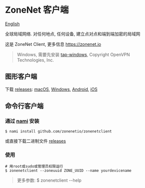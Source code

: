 # ZoneNet 客户端

[English](README.md)

全球局域网络. 对任何地点, 任何设备, 建立点对点和端到端加密的局域网

这是 ZoneNet Client, 更多信息 https://zonenet.io

> Windows, 需要先安装 [tap-windows](http://swupdate.openvpn.net/community/releases/tap-windows-9.21.2.exe), Copyright OpenVPN Technologies, Inc.

## 图形客户端

下载 [releases](https://github.com/zonenetio/zonenetclient/releases): [macOS](https://github.com/zonenetio/zonenetclient/releases/download/v20210214/ZoneNet.dmg), [Windows](https://github.com/zonenetio/zonenetclient/releases/download/v20210214/ZoneNet.msi), [Android](https://github.com/zonenetio/zonenetclient/releases/download/v20210214/ZoneNet.apk), [iOS](https://zonenet.io/download)

## 命令行客户端

### 通过 [nami](https://github.com/txthinking/nami) 安装

```
$ nami install github.com/zonenetio/zonenetclient
```

或直接下载二进制文件 [releases](https://github.com/zonenetio/zonenetclient/releases)

### 使用

```
# 用root或sudo或管理员权限运行
$ zonenetclient --zoneuuid ZONE_UUID --name yourdevicename
```

> 更多参数: $ zonenetclient --help
